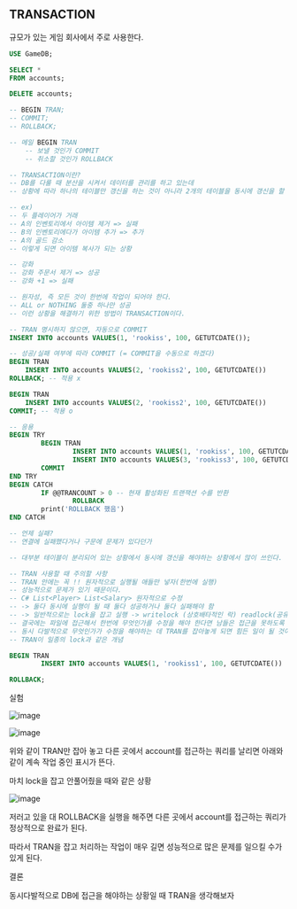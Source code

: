 ## TRANSACTION

규모가 있는 게임 회사에서 주로 사용한다.

```sql
USE GameDB;

SELECT *
FROM accounts;

DELETE accounts;

-- BEGIN TRAN;
-- COMMIT;
-- ROLLBACK;

-- 메일 BEGIN TRAN
	-- 보낼 것인가 COMMIT
	-- 취소할 것인가 ROLLBACK

-- TRANSACTION이란?
-- DB를 다룰 때 분산을 시켜서 데이터를 관리를 하고 있는데
-- 상황에 따라 하나의 테이블만 갱신을 하는 것이 아니라 2개의 테이블을 동시에 갱신을 할 수도 있다.

-- ex)
-- 두 플레이어가 거래
-- A의 인벤토리에서 아이템 제거 => 실패
-- B의 인벤토리에다가 아이템 추가 => 추가
-- A의 골드 감소
-- 이렇게 되면 아이템 복사가 되는 상황

-- 강화
-- 강화 주문서 제거 => 성공
-- 강화 +1 => 실패 

-- 원자성, 즉 모든 것이 한번에 작업이 되어야 한다.
-- ALL or NOTHING 둘중 하나만 성공
-- 이런 상황을 해결하기 위한 방법이 TRANSACTION이다.

-- TRAN 명시하지 않으면, 자동으로 COMMIT 
INSERT INTO accounts VALUES(1, 'rookiss', 100, GETUTCDATE());

-- 성공/실패 여부에 따라 COMMIT (= COMMIT을 수동으로 하겠다)
BEGIN TRAN
	INSERT INTO accounts VALUES(2, 'rookiss2', 100, GETUTCDATE())
ROLLBACK; -- 적용 x

BEGIN TRAN
	INSERT INTO accounts VALUES(2, 'rookiss2', 100, GETUTCDATE())
COMMIT; -- 적용 o

-- 응용
BEGIN TRY
		BEGIN TRAN
				INSERT INTO accounts VALUES(1, 'rookiss', 100, GETUTCDATE())
				INSERT INTO accounts VALUES(3, 'rookiss3', 100, GETUTCDATE())
		COMMIT
END TRY
BEGIN CATCH
		IF @@TRANCOUNT > 0 -- 현재 활성화된 트랜잭션 수를 반환
				ROLLBACK
		print('ROLLBACK 했음')
END CATCH

-- 언제 실패?
-- 연결에 실패했다거나 구문에 문제가 있다던가

-- 대부분 테이블이 분리되어 있는 상황에서 동시에 갱신을 해야하는 상황에서 많이 쓰인다.

-- TRAN 사용할 때 주의할 사항
-- TRAN 안에는 꼭 !! 원자적으로 실행될 애들만 넣자(한번에 실행)
-- 성능적으로 문제가 있기 때문이다.
-- C# List<Player> List<Salary> 원자적으로 수정 
-- -> 둘다 동시에 실행이 될 때 둘다 성공하거나 둘다 실패해야 함
-- -> 일반적으로는 lock을 잡고 실행 -> writelock (상호배타적인 락) readlock(공유 락)
-- 결국에는 파일에 접근해서 한번에 무엇인가를 수정을 해야 한다면 남들은 접근을 못하도록 막아야 한다.
-- 동시 다발적으로 무엇인가가 수정을 해야하는 데 TRAN를 잡아놓게 되면 힘든 일이 될 것이다.
-- TRAN이 일종의 lock과 같은 개념

BEGIN TRAN
		INSERT INTO accounts VALUES(1, 'rookiss1', 100, GETUTCDATE())

ROLLBACK;
```

실험

![image](https://user-images.githubusercontent.com/75019048/138374032-5f1e67b5-19a2-4fe8-9ad8-3dfc0316ae59.png)

![image](https://user-images.githubusercontent.com/75019048/138374041-f8e29216-19c5-4aea-aebd-270114e14dc3.png)

위와 같이 TRAN만 잡아 놓고 다른 곳에서 account를 접근하는 쿼리를 날리면 아래와 같이 계속 작업 중인 표시가 뜬다.

마치 lock을 잡고 안풀어줬을 때와 같은 상황

![image](https://user-images.githubusercontent.com/75019048/138374053-a762ab34-bd32-4ac4-9870-389c5d90854e.png)

저러고 있을 대 ROLLBACK을 실행을 해주면 다른 곳에서 account를 접근하는 쿼리가 정상적으로 완료가 된다.

따라서 TRAN을 잡고 처리하는 작업이 매우 길면 성능적으로 많은 문제를 일으킬 수가 있게 된다.

결론

동시다발적으로 DB에 접근을 해야하는 상황일 때 TRAN을 생각해보자

